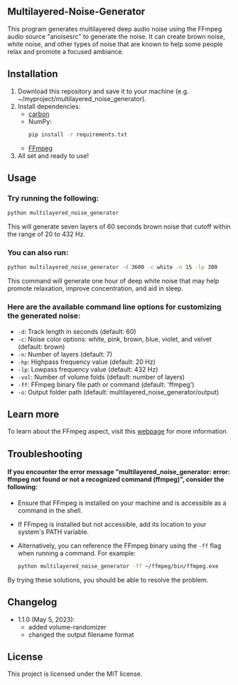 ## Multilayered-Noise-Generator
This program generates multilayered deep audio noise using the FFmpeg audio source "anoisesrc" to generate the noise. It can create brown noise, white noise, and other types of noise that are known to help some people relax and promote a focused ambiance.

## Installation
1. Download this repository and save it to your machine (e.g. ~/myproject/multilayered_noise_generator).
2. Install dependencies:
    - [carbon](https://github.com/nvfp/carbon)
    - NumPy:
        ```sh
        pip install -r requirements.txt
        ```
    - [FFmpeg](https://ffmpeg.org/download.html)
3. All set and ready to use!

## Usage
### Try running the following:
```sh
python multilayered_noise_generator
```
This will generate seven layers of 60 seconds brown noise that cutoff within the range of 20 to 432 Hz.

### You can also run:
```sh
python multilayered_noise_generator -d 3600 -c white -n 15 -lp 300
```
This command will generate one hour of deep white noise that may help promote relaxation, improve concentration, and aid in sleep.

### Here are the available command line options for customizing the generated noise:
* `-d`: Track length in seconds (default: 60)
* `-c`: Noise color options: white, pink, brown, blue, violet, and velvet (default: brown)
* `-n`: Number of layers (default: 7)
* `-hp`: Highpass frequency value (default: 20 Hz)
* `-lp`: Lowpass frequency value (default: 432 Hz)
* `-vol`: Number of volume folds (default: number of layers)
* `-ff`: FFmpeg binary file path or command (default: 'ffmpeg')
* `-o`: Output folder path (default: multilayered_noise_generator/output)

## Learn more
To learn about the FFmpeg aspect, visit this [webpage](https://nvfp.github.io/misc/ffmpeg/index.html#multilayered_noise_generator) for more information.

## Troubleshooting
#### If you encounter the error message "multilayered_noise_generator: error: ffmpeg not found or not a recognized command (ffmpeg)", consider the following:
- Ensure that FFmpeg is installed on your machine and is accessible as a command in the shell.
- If FFmpeg is installed but not accessible, add its location to your system's PATH variable.
- Alternatively, you can reference the FFmpeg binary using the `-ff` flag when running a command. For example:

    ```sh
    python multilayered_noise_generator -ff ~/ffmpeg/bin/ffmpeg.exe
    ```
By trying these solutions, you should be able to resolve the problem.

## Changelog
- 1.1.0 (May 5, 2023):
    - added volume-randomizer
    - changed the output filename format

## License
This project is licensed under the MIT license.
